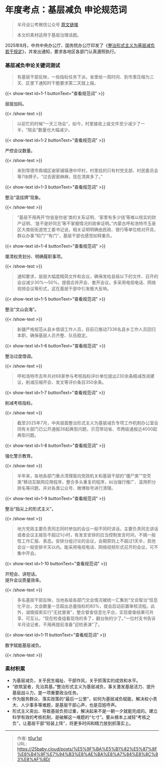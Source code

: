 # 年度考点：基层减负 申论规范词


> 半月谈公考微信公众号 [原文链接](https://mp.weixin.qq.com/s/hg2XeWwJ4mjAhDzRfjqPqw)
>
> 本文的素材适用于基层治理话题。

2025年8月，中共中央办公厅、国务院办公厅印发了《[整治形式主义为基层减负若干规定](https://www.gov.cn/zhengce/202508/content_7035438.htm)》，并发出通知，要求各地区各部门认真遵照执行。

### 基层减负申论关键词测试

> 有基层干部反映，一些指标任务下派，省里给一周时间、到市里压缩为三天、区里下通知时干脆要求第二天就上报。

{{< show-text id=1-1 buttonText="查看规范词" >}}

层层加码。

{{< /show-text >}}

> 以前忙的时候“一天三场会”，如今，村里接收上级文件至少减少了一半，“陪会”数量也大幅减少。

{{< show-text id=1-2 buttonText="查看规范词" >}}

严控会议数量。

{{< /show-text >}}

> 来到常德市鼎城区谢家铺镇港中坪村，村里挂的只有村党支部、村民委员会等7块牌子。“过去密密麻麻，现在清爽多了。”

{{< show-text id=1-3 buttonText="查看规范词" >}}

整治“滥挂牌”现象。

{{< /show-text >}}

> “基层不用再开‘你爸是你爸’类的关系证明、‘家里有多少钱’等难以核实的财产证明、‘是不是好同志’等不掌握情况的政审证明。”内蒙古呼和浩特市玉泉区大南街街道党工委书记说，相关证明明确由民政、银行等单位核对开具，群众办事“知门”“有门”，基层干部也感觉如释重负。

{{< show-text id=1-4 buttonText="查看规范词" >}}

厘清权责划分、明确履职事项。

{{< /show-text >}}

> 通知要求，层层大幅度精简文件和会议，确保发给县级以下的文件、召开的会议减少30%～50%。提倡合并开会、套开会议，多采用电视电话、网络视频会议等形式，这在基层干部中引发极大反响。

{{< show-text id=1-5 buttonText="查看规范词" >}}

整治“文山会海”。

{{< /show-text >}}

> 新疆严格规范从县乡借调工作人员，目前已推动7336名县乡工作人员回归本职，确保基层人员齐整、队伍稳定。

{{< show-text id=1-6 buttonText="查看规范词" >}}

整治过度借调。

{{< /show-text >}}

> 呼和浩特市去年共对68家参与考核指标评价单位提出230余条精减改进建议，削减压缩开会、发文等评价条目350余条。

{{< show-text id=1-7 buttonText="查看规范词" >}}

削减考核指标。

{{< /show-text >}}

> 截至2025年7月，中央层面整治形式主义为基层减负专项工作机制办公室会同有关部门已公开通报26起典型问题，示范带动省、市两级通报近4000起典型问题。

{{< show-text id=1-8 buttonText="查看规范词" >}}

强化警示教育。

{{< /show-text >}}

> 半年来，各地各部门重点清理面向党政机关和基层干部的“僵尸类”“空壳类”移动互联网应用程序，整合多头重复的程序，纠治强行推广、滥用积分排名等问题，并对各类公众号、微博账号进行清理。

{{< show-text id=1-9 buttonText="查看规范词" >}}

整治“指尖上的形式主义”。

{{< /show-text >}}

> 地方党政主要负责同志同时参加的会议一般不同时讲话，主要负责同志讲话或者会议主报告不超过1小时，有发言安排的应当控制发言时间，不搞一般性工作汇报、表态。安排分组讨论的会议，会期原则上不超过1天半，其他会议一般安排半天以内。能采用电视电话、网络视频形式召开的会议，可不集中开会。

{{< show-text id=1-10 buttonText="查看规范词" >}}

开短会、讲短话。<br>提升会议质量效率。

{{< /show-text >}}

> 多名基层干部反映，当地各级各部门文会情况被统一汇集到“文会智治”信息化平台，文会数量一旦超出总量指标的80%，就会启动前置审核流程。此外，湖南探索实行“无扰督查”，整合督查信息化平台，实现督查结果可共享、可互认。“现在检查组看现场的多了，翻台账的少了。”一位村支书告诉半月谈记者，不用再提前准备“迎检表演”了。

{{< show-text id=1-11 buttonText="查看规范词" >}}

数字赋能基层减负。

{{< /show-text >}}

### 素材积累

- 为基层减负，关乎民生福祉、干部作风，关乎抓落实的成效和水平。
- “欲筑室者，先治其基。”整治形式主义为基层减负，事关激发基层活力、提升基层战斗力，是一项重要政治任务。
- 作为服务群众、落实政策的“最后一公里”，如何为基层减负赋能，解决权小责大、人少事多等难题，是基层干部心声，也是百姓呼声。
- 形式主义突出、导致基层负担过重，解决起来不是一朝一夕就能完成的。建立科学有效的考核机制，是破解这一难题的“七寸”。要从根本上减轻“考核之负”，让基层干部“轻装上阵”，将更多时间和精力放到抓落实上。

---

> 作者: [t0ur1st](https://github.com/tyd2000)  
> URL: https://25baby.cloud/posts/%E5%9F%BA%E5%B1%82%E5%87%8F%E8%B4%9F%E7%94%B3%E8%AE%BA%E8%A7%84%E8%8C%83%E8%AF%8D/  

